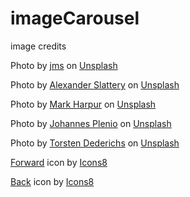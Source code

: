 # imageCarousel

image credits

Photo by <a href="https://unsplash.com/@jmsdono?utm_content=creditCopyText&utm_medium=referral&utm_source=unsplash">jms</a> on <a href="https://unsplash.com/photos/photo-of-mountains-and-trees-kFHz9Xh3PPU?utm_content=creditCopyText&utm_medium=referral&utm_source=unsplash">Unsplash</a>

Photo by <a href="https://unsplash.com/@slatts?utm_content=creditCopyText&utm_medium=referral&utm_source=unsplash">Alexander Slattery</a> on <a href="https://unsplash.com/photos/timelapse-photography-of-curved-road-between-mountain-with-trees-LI748t0BK8w?utm_content=creditCopyText&utm_medium=referral&utm_source=unsplash">Unsplash</a>
      
Photo by <a href="https://unsplash.com/@luckybeanz?utm_content=creditCopyText&utm_medium=referral&utm_source=unsplash">Mark Harpur</a> on <a href="https://unsplash.com/photos/brown-wooden-dock-between-lavender-flower-field-near-body-of-water-during-golden-hour-K2s_YE031CA?utm_content=creditCopyText&utm_medium=referral&utm_source=unsplash">Unsplash</a>
      
Photo by <a href="https://unsplash.com/@jplenio?utm_content=creditCopyText&utm_medium=referral&utm_source=unsplash">Johannes Plenio</a> on <a href="https://unsplash.com/photos/black-sailing-boat-digital-wallpaper-DKix6Un55mw?utm_content=creditCopyText&utm_medium=referral&utm_source=unsplash">Unsplash</a>
      
Photo by <a href="https://unsplash.com/@tdederichs?utm_content=creditCopyText&utm_medium=referral&utm_source=unsplash">Torsten Dederichs</a> on <a href="https://unsplash.com/photos/huge-wave-at-daytime-KrQJzrZiCak?utm_content=creditCopyText&utm_medium=referral&utm_source=unsplash">Unsplash</a>
      
<a target="_blank" href="https://icons8.com/icon/61/forward">Forward</a> icon by <a target="_blank" href="https://icons8.com">Icons8</a>

<a target="_blank" href="https://icons8.com/icon/1806/back">Back</a> icon by <a target="_blank" href="https://icons8.com">Icons8</a>